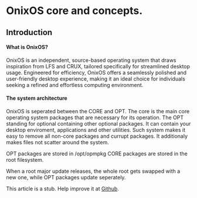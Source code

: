 # OnixOS core and concepts.

## Introduction
#### What is OnixOS?
OnixOS is an independent, source-based operating system that draws inspiration from LFS and CRUX, tailored specifically for streamlined desktop usage. Engineered for efficiency, OnixOS offers a seamlessly polished and user-friendly desktop experience, making it an ideal choice for individuals seeking a refined and effortless computing environment.

#### The system architecture

OnixOS is seperated between the CORE and OPT. The core is the main core operating system packages that are necessary for its operation. The OPT standing for optional containing other optional packages. It can contain your desktop enviroment, applications and other utilities. Such system makes it easy to remove all non-core packages and currupt packages. It additionaly makes files not scatter around the system. 

OPT packages are stored in /opt/opmpkg
CORE packages are stored in the root filesystem.

When a root major update releases, the whole root gets swapped with a new one, while OPT packages update seperately.

This article is a stub. Help improve it at [Github](https://github.com/ExoOnix/OnixOS/blob/main/data/docs/concepts/os-core-concepts.md).
